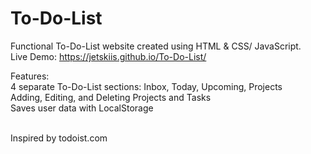 # To-Do-List
Functional To-Do-List website created using HTML &amp; CSS/ JavaScript.<br>
Live Demo: https://jetskiis.github.io/To-Do-List/

Features:<br>
4 separate To-Do-List sections: Inbox, Today, Upcoming, Projects <br>
Adding, Editing, and Deleting Projects and Tasks<br>
Saves user data with LocalStorage<br>

<br>
Inspired by todoist.com
